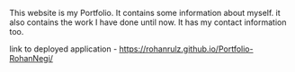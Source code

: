 This website is my Portfolio. It contains some information about myself. it also contains the work I have done until now. It has my contact information too.

link to deployed application - https://rohanrulz.github.io/Portfolio-RohanNegi/



